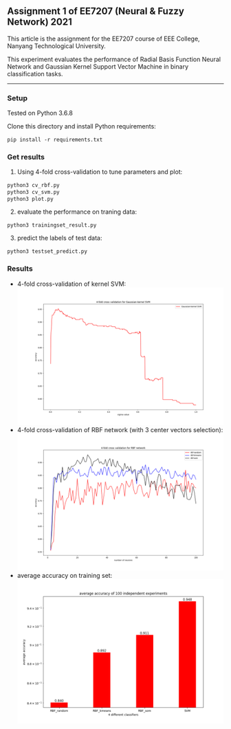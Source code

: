 ## Assignment 1 of EE7207 (Neural & Fuzzy Network) 2021
This article is the assignment for the EE7207 course of EEE College, Nanyang Technological University.

This experiment evaluates the performance of Radial Basis Function Neural Network and Gaussian Kernel Support Vector Machine in binary classification tasks.

---
### Setup
Tested on Python 3.6.8

Clone this directory and install Python requirements:
```
pip install -r requirements.txt
```

### Get results
1. Using 4-fold cross-validation to tune parameters and plot:
```
python3 cv_rbf.py
python3 cv_svm.py
python3 plot.py
```

2. evaluate the performance on traning data:
```
python3 trainingset_result.py
```

3. predict the labels of test data:
```
python3 testset_predict.py
```

### Results
[cv_svm]: fig_results/4-fold_crossvalidationforGaussian-kernelSVM.png
[cv_rbf]: fig_results/4-fold_crossvalidationforRBFnetwork.png
[compare]: fig_results/compare_trainresults.png
- 4-fold cross-validation of kernel SVM:
    ![alt text][cv_svm]
- 4-fold cross-validation of RBF network (with 3 center vectors selection):
    ![alt text][cv_rbf]
- average accuracy on training set:
    ![alt text][compare]




